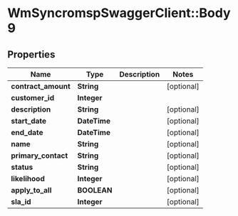 # WmSyncromspSwaggerClient::Body9

## Properties
Name | Type | Description | Notes
------------ | ------------- | ------------- | -------------
**contract_amount** | **String** |  | [optional] 
**customer_id** | **Integer** |  | 
**description** | **String** |  | [optional] 
**start_date** | **DateTime** |  | [optional] 
**end_date** | **DateTime** |  | [optional] 
**name** | **String** |  | [optional] 
**primary_contact** | **String** |  | [optional] 
**status** | **String** |  | [optional] 
**likelihood** | **Integer** |  | [optional] 
**apply_to_all** | **BOOLEAN** |  | [optional] 
**sla_id** | **Integer** |  | [optional] 

